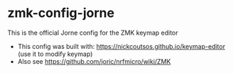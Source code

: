 # zmk-config-jorne

This is the official Jorne config for the ZMK keymap editor

* This config was built with: https://nickcoutsos.github.io/keymap-editor (use it to modify keymap)
* Also see https://github.com/joric/nrfmicro/wiki/ZMK
